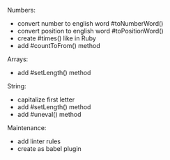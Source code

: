 Numbers:
 * convert number to english word #toNumberWord()
 * convert position to english word #toPositionWord()
 * create #times() like in Ruby
 * add #countToFrom() method

Arrays:
 * add #setLength() method

String:
 * capitalize first letter
 * add #setLength() method
 * add #uneval() method

Maintenance:
 * add linter rules
 * create as babel plugin
